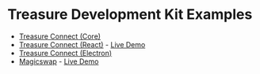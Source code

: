 # Treasure Development Kit Examples

- [Treasure Connect (Core)](./connect-core)
- [Treasure Connect (React)](./connect-react) - [Live Demo](https://tdk-examples-connect.vercel.app)
- [Treasure Connect (Electron)](./connect-electron)
- [Magicswap](./magicswap) - [Live Demo](https://tdk-examples-magicswap.vercel.app)
